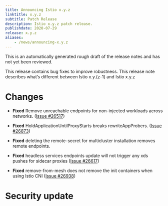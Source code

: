 ```yaml
---
title: Announcing Istio x.y.z
linktitle: x.y.z
subtitle: Patch Release
description: Istio x.y.z patch release.
publishdate: 2020-07-29
release: x.y.z
aliases:
    - /news/announcing-x.y.z
---
```


This is an automatically generated rough draft of the release notes and has not yet been reviewed.

This release contains bug fixes to improve robustness. This release note describes what’s different between Istio x.y.(z-1) and Istio x.y.z


# Changes






- **Fixed** Remove unreachable endpoints for non-injected workloads across networks.
  ([Issue #26517](https://github.com/istio/istio/issues/26517))

- **Fixed** HoldApplicationUntilProxyStarts breaks rewriteAppProbers.
  ([Issue #26873](https://github.com/istio/istio/issues/26873))

- **Fixed** deleting the remote-secret for multicluster installation removes remote endpoints.
  

- **Fixed** headless services endpoints update will not trigger any xds pushes for sidecar proxies
  ([Issue #26617](https://github.com/istio/istio/issues/26617))

- **Fixed** remove-from-mesh does not remove the init containers when using Istio CNI
  ([Issue #26938](https://github.com/istio/istio/issues/26938))





# Security update


